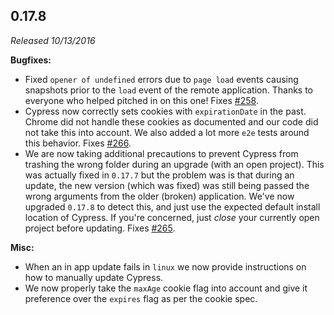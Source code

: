 ## 0.17.8

_Released 10/13/2016_

**Bugfixes:**

- Fixed `opener of undefined` errors due to `page load` events causing snapshots
  prior to the `load` event of the remote application. Thanks to everyone who
  helped pitched in on this one! Fixes
  [#258](https://github.com/cypress-io/cypress/issues/258).
- Cypress now correctly sets cookies with `expirationDate` in the past. Chrome
  did not handle these cookies as documented and our code did not take this into
  account. We also added a lot more `e2e` tests around this behavior. Fixes
  [#266](https://github.com/cypress-io/cypress/issues/266).
- We are now taking additional precautions to prevent Cypress from trashing the
  wrong folder during an upgrade (with an open project). This was actually fixed
  in `0.17.7` but the problem was is that during an update, the new version
  (which was fixed) was still being passed the wrong arguments from the older
  (broken) application. We've now upgraded `0.17.8` to detect this, and just use
  the expected default install location of Cypress. If you're concerned, just
  _close_ your currently open project before updating. Fixes
  [#265](https://github.com/cypress-io/cypress/issues/265).

**Misc:**

- When an in app update fails in `linux` we now provide instructions on how to
  manually update Cypress.
- We now properly take the `maxAge` cookie flag into account and give it
  preference over the `expires` flag as per the cookie spec.
